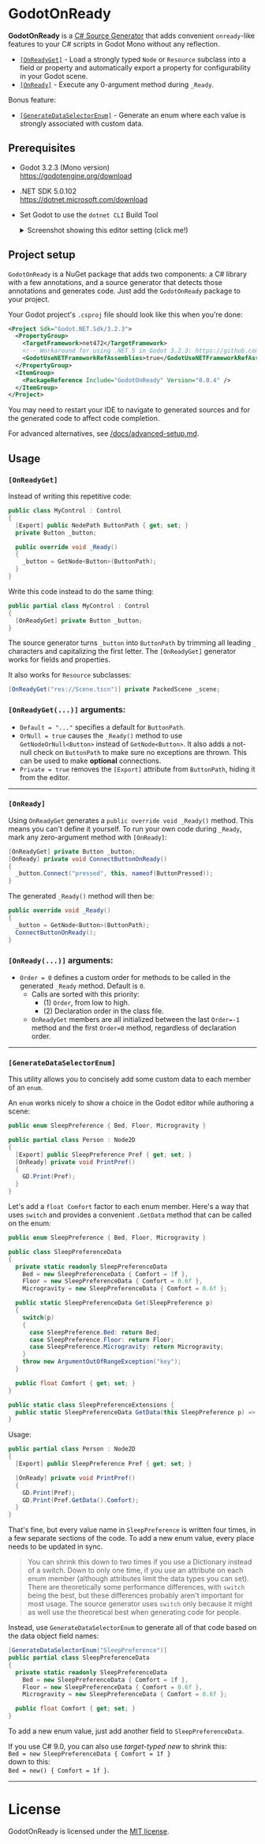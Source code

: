 # GodotOnReady

**GodotOnReady** is a [C# Source Generator] that adds convenient `onready`-like
features to your C# scripts in Godot Mono without any reflection.

* [`[OnReadyGet]`](#onreadyget) - Load a strongly typed `Node` or `Resource`
  subclass into a field or property and automatically export a property for
  configurability in your Godot scene.
* [`[OnReady]`](#OnReady) - Execute any 0-argument method during `_Ready`.

Bonus feature:

* [`[GenerateDataSelectorEnum]`](#GenerateDataSelectorEnum) - Generate an enum
  where each value is strongly associated with custom data.

## Prerequisites

* Godot 3.2.3 (Mono version)  
  <https://godotengine.org/download>

* .NET SDK 5.0.102  
  <https://dotnet.microsoft.com/download>

* Set Godot to use the `dotnet CLI` Build Tool  
  <details><summary>Screenshot showing this editor setting (click me!)</summary>

  ![](docs/img/EditorSettings-BuildTool-cli.png)

  </details>

## Project setup

`GodotOnReady` is a NuGet package that adds two components: a C# library with a
few annotations, and a source generator that detects those annotations and
generates code. Just add the `GodotOnReady` package to your project.

Your Godot project's `.csproj` file should look like this when you're done:

```xml
<Project Sdk="Godot.NET.Sdk/3.2.3">
  <PropertyGroup>
    <TargetFramework>net472</TargetFramework>
    <!-- Workaround for using .NET 5 in Godot 3.2.3: https://github.com/godotengine/godot/issues/43717#issuecomment-739422982 -->
    <GodotUseNETFrameworkRefAssemblies>true</GodotUseNETFrameworkRefAssemblies>
  </PropertyGroup>
  <ItemGroup>
    <PackageReference Include="GodotOnReady" Version="0.0.4" />
  </ItemGroup>
</Project>
```

You may need to restart your IDE to navigate to generated sources and for the
generated code to affect code completion.

For advanced alternatives, see
[/docs/advanced-setup.md](/docs/advanced-setup.md).

## Usage

### `[OnReadyGet]`

Instead of writing this repetitive code:

```cs
public class MyControl : Control
{
  [Export] public NodePath ButtonPath { get; set; }
  private Button _button;

  public override void _Ready()
  {
    _button = GetNode<Button>(ButtonPath);
  }
}
```

Write this code instead to do the same thing:

```cs
public partial class MyControl : Control
{
  [OnReadyGet] private Button _button;
}
```

The source generator turns `_button` into `ButtonPath` by trimming all leading
`_` characters and capitalizing the first letter. The `[OnReadyGet]` generator
works for fields and properties.

It also works for `Resource` subclasses:

```cs
[OnReadyGet("res://Scene.tscn")] private PackedScene _scene;
```

### `[OnReadyGet(...)]` arguments:

* `Default = "..."` specifies a default for `ButtonPath`.
* `OrNull = true` causes the `_Ready()` method to use `GetNodeOrNull<Button>`
  instead of `GetNode<Button>`. It also adds a not-null check on `ButtonPath` to
  make sure no exceptions are thrown. This can be used to make **optional**
  connections.
* `Private = true` removes the `[Export]` attribute from `ButtonPath`, hiding it
  from the editor.

---

### `[OnReady]`

Using `OnReadyGet` generates a `public override void _Ready()` method. This
means you can't define it yourself. To run your own code during `_Ready`, mark
any zero-argument method with `[OnReady]`:

```cs
[OnReadyGet] private Button _button;
[OnReady] private void ConnectButtonOnReady()
{
  _button.Connect("pressed", this, nameof(ButtonPressed));
}
```

The generated `_Ready()` method will then be:

```cs
public override void _Ready()
{
  _button = GetNode<Button>(ButtonPath);
  ConnectButtonOnReady();
}
```

### `[OnReady(...)]` arguments:

* `Order = 0` defines a custom order for methods to be called in the generated
  `_Ready` method. Default is `0`.
  * Calls are sorted with this priority:
    * (1) `Order`, from low to high.
    * (2) Declaration order in the class file.
  * `OnReadyGet` members are all initialized between the last `Order=-1` method
    and the first `Order=0` method, regardless of declaration order.

---

### `[GenerateDataSelectorEnum]`

This utility allows you to concisely add some custom data to each member of an
`enum`.

An `enum` works nicely to show a choice in the Godot editor while authoring a
scene:

```cs
public enum SleepPreference { Bed, Floor, Microgravity }

public partial class Person : Node2D
{
  [Export] public SleepPreference Pref { get; set; }
  [OnReady] private void PrintPref()
  {
    GD.Print(Pref);
  }
}
```

Let's add a `float Comfort` factor to each enum member. Here's a way that uses
`switch` and provides a convenient `.GetData` method that can be called on the
enum:

```cs
public enum SleepPreference { Bed, Floor, Microgravity }

public class SleepPreferenceData
{
  private static readonly SleepPreferenceData
    Bed = new SleepPreferenceData { Comfort = 1f },
    Floor = new SleepPreferenceData { Comfort = 0.6f },
    Microgravity = new SleepPreferenceData { Comfort = 0.6f };

  public static SleepPreferenceData Get(SleepPreference p)
  {
    switch(p)
    {
      case SleepPreference.Bed: return Bed;
      case SleepPreference.Floor: return Floor;
      case SleepPreference.Microgravity: return Microgravity;
    }
    throw new ArgumentOutOfRangeException("key");
  }

  public float Comfort { get; set; }
}

public static class SleepPreferenceExtensions {
  public static SleepPreferenceData GetData(this SleepPreference p) => SleepPreferenceData.Get(p);
}
```

Usage:

```cs
public partial class Person : Node2D
{
  [Export] public SleepPreference Pref { get; set; }

  [OnReady] private void PrintPref()
  {
    GD.Print(Pref);
    GD.Print(Pref.GetData().Comfort);
  }
}
```

That's fine, but every value name in `SleepPreference` is written four times, in
a few separate sections of the code. To add a new enum value, every place needs
to be updated in sync.

> You can shrink this down to two times if you use a Dictionary instead of a
> switch. Down to only one time, if you use an attribute on each enum member
> (although attributes limit the data types you can set). There are
> theoretically some performance differences, with `switch` being the best, but
> these differences probably aren't important for most usage. The source
> generator uses `switch` only because it might as well use the theoretical best
> when generating code for people.

Instead, use `GenerateDataSelectorEnum` to generate all of that code based on
the data object field names:

```cs
[GenerateDataSelectorEnum("SleepPreference")]
public partial class SleepPreferenceData
{
  private static readonly SleepPreferenceData
    Bed = new SleepPreferenceData { Comfort = 1f },
    Floor = new SleepPreferenceData { Comfort = 0.6f },
    Microgravity = new SleepPreferenceData { Comfort = 0.6f };

  public float Comfort { get; set; }
}
```

To add a new enum value, just add another field to `SleepPreferenceData`.

If you use C# 9.0, you can also use *target-typed new* to shrink this:  
`Bed = new SleepPreferenceData { Comfort = 1f }`  
down to this:  
`Bed = new() { Comfort = 1f }`.

---

# License

GodotOnReady is licensed under the [MIT license](LICENSE).


[C# Source Generator]: https://devblogs.microsoft.com/dotnet/new-c-source-generator-samples/
